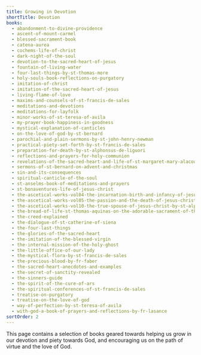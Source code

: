 ```yaml
---
title: Growing in Devotion
shortTitle: Devotion
books:
  - abandonment-to-divine-providence
  - ascent-of-mount-carmel
  - blessed-sacrament-book
  - catena-aurea
  - cochems-life-of-christ
  - dark-night-of-the-soul
  - devotion-to-the-sacred-heart-of-jesus
  - fountain-of-living-water
  - four-last-things-by-st-thomas-more
  - holy-souls-book-reflections-on-purgatory
  - imitation-of-christ
  - imitation-of-the-sacred-heart-of-jesus
  - living-flame-of-love
  - maxims-and-counsels-of-st-francis-de-sales
  - meditations-and-devotions
  - meditations-for-layfolk
  - minor-works-of-st-teresa-of-avila
  - my-prayer-book-happiness-in-goodness
  - mystical-explanation-of-canticles
  - on-the-love-of-god-by-st-bernard
  - parochial-and-plain-sermons-by-st-john-henry-newman
  - practical-piety-set-forth-by-st-francis-de-sales
  - preparation-for-death-by-st-alphonsus-de-liguori
  - reflections-and-prayers-for-holy-communion
  - revelations-of-the-sacred-heart-and-life-of-st-margaret-mary-alacoque
  - sermons-of-st-bernard-on-advent-and-christmas
  - sin-and-its-consequences
  - spiritual-canticle-of-the-soul
  - st-anselms-book-of-meditations-and-prayers
  - st-bonaventures-life-of-jesus-christ
  - the-ascetical-works-vol04-the-incarnation-birth-and-infancy-of-jesus-christ-by-st-alphonsus-de-liguori
  - the-ascetical-works-vol05-the-passion-and-the-death-of-jesus-christ-by-st-alphonsus-de-liguori
  - the-ascetical-works-vol10-the-true-spouse-of-jesus-christ-by-st-alphonsus-de-liguori
  - the-bread-of-life-st-thomas-aquinas-on-the-adorable-sacrament-of-the-altar
  - the-creed-explained
  - the-dialogue-of-st-catherine-of-siena
  - the-four-last-things
  - the-glories-of-the-sacred-heart
  - the-imitation-of-the-blessed-virgin
  - the-internal-mission-of-the-holy-ghost
  - the-little-office-of-our-lady
  - the-mystical-flora-by-st-francis-de-sales
  - the-precious-blood-by-fr-faber
  - the-sacred-heart-anecdotes-and-examples
  - the-secret-of-sanctity-revealed
  - the-sinners-guide
  - the-spirit-of-the-cure-of-ars
  - the-spiritual-conferences-of-st-francis-de-sales
  - treatise-on-purgatory
  - treatise-on-the-love-of-god
  - way-of-perfection-by-st-teresa-of-avila
  - with-god-a-book-of-prayers-and-reflections-by-fr-lasance
sortOrder: 2
---
```


This page contains a selection of books geared towards helping us grow in our devotion and piety towards God, and encouraging us on the path of virtue and the love of God.
